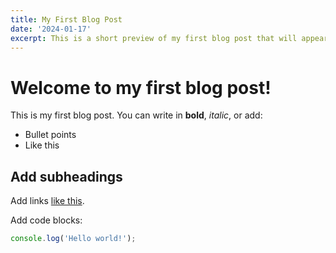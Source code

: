 ```yaml
---
title: My First Blog Post
date: '2024-01-17'
excerpt: This is a short preview of my first blog post that will appear in previews.
---
```


# Welcome to my first blog post!

This is my first blog post. You can write in **bold**, *italic*, or add:

- Bullet points
- Like this

## Add subheadings

Add links [like this](https://github.com/jank601).

Add code blocks:
```javascript
console.log('Hello world!');